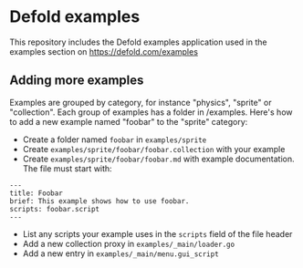 # Defold examples

This repository includes the Defold examples application used in the examples section on https://defold.com/examples

## Adding more examples
Examples are grouped by category, for instance "physics", "sprite" or "collection". Each group of examples has a folder in /examples. Here's how to add a new example named "foobar" to the "sprite" category:

* Create a folder named `foobar` in `examples/sprite`
* Create `examples/sprite/foobar/foobar.collection` with your example
* Create `examples/sprite/foobar/foobar.md` with example documentation. The file must start with:

```
---
title: Foobar
brief: This example shows how to use foobar.
scripts: foobar.script
---
```

* List any scripts your example uses in the `scripts` field of the file header
* Add a new collection proxy in `examples/_main/loader.go`
* Add a new entry in `examples/_main/menu.gui_script`
